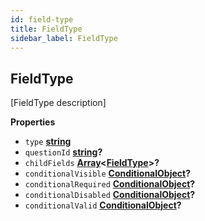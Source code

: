```yaml
---
id: field-type
title: FieldType
sidebar_label: FieldType
---
```

## FieldType

[FieldType description]

**Properties**

-   `type` **[string](https://developer.mozilla.org/docs/Web/JavaScript/Reference/Global_Objects/String)** 
-   `questionId` **[string](https://developer.mozilla.org/docs/Web/JavaScript/Reference/Global_Objects/String)?** 
-   `childFields` **[Array](https://developer.mozilla.org/docs/Web/JavaScript/Reference/Global_Objects/Array)&lt;[FieldType](field-type.md)>?** 
-   `conditionalVisible` **[ConditionalObject](conditional-object.md)?** 
-   `conditionalRequired` **[ConditionalObject](conditional-object.md)?** 
-   `conditionalDisabled` **[ConditionalObject](conditional-object.md)?** 
-   `conditionalValid` **[ConditionalObject](conditional-object.md)?** 
